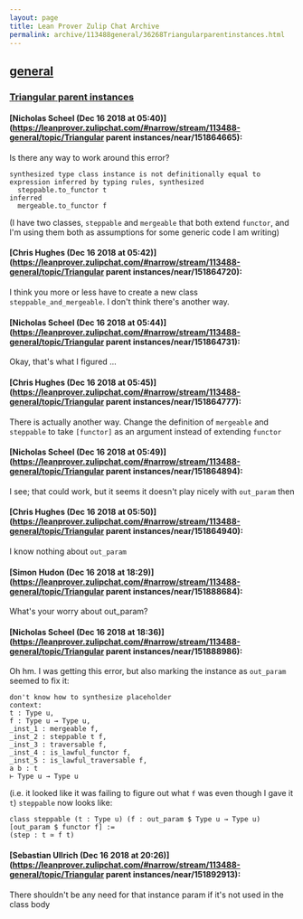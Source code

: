 ```yaml
---
layout: page
title: Lean Prover Zulip Chat Archive 
permalink: archive/113488general/36268Triangularparentinstances.html
---
```


## [general](index.html)
### [Triangular parent instances](36268Triangularparentinstances.html)

#### [Nicholas Scheel (Dec 16 2018 at 05:40)](https://leanprover.zulipchat.com/#narrow/stream/113488-general/topic/Triangular parent instances/near/151864665):
Is there any way to work around this error?
```
synthesized type class instance is not definitionally equal to expression inferred by typing rules, synthesized
  steppable.to_functor t
inferred
  mergeable.to_functor f
```
(I have two classes, `steppable` and `mergeable` that both extend `functor`, and I'm using them both as assumptions for some generic code I am writing)

#### [Chris Hughes (Dec 16 2018 at 05:42)](https://leanprover.zulipchat.com/#narrow/stream/113488-general/topic/Triangular parent instances/near/151864720):
I think you more or less have to create a new class `steppable_and_mergeable`. I don't think there's another way.

#### [Nicholas Scheel (Dec 16 2018 at 05:44)](https://leanprover.zulipchat.com/#narrow/stream/113488-general/topic/Triangular parent instances/near/151864731):
Okay, that's what I figured ...

#### [Chris Hughes (Dec 16 2018 at 05:45)](https://leanprover.zulipchat.com/#narrow/stream/113488-general/topic/Triangular parent instances/near/151864777):
There is actually another way. Change the definition of `mergeable` and `steppable` to take `[functor]` as an argument instead of extending `functor`

#### [Nicholas Scheel (Dec 16 2018 at 05:49)](https://leanprover.zulipchat.com/#narrow/stream/113488-general/topic/Triangular parent instances/near/151864894):
I see; that could work, but it seems it doesn't play nicely with `out_param` then

#### [Chris Hughes (Dec 16 2018 at 05:50)](https://leanprover.zulipchat.com/#narrow/stream/113488-general/topic/Triangular parent instances/near/151864940):
I know nothing about `out_param`

#### [Simon Hudon (Dec 16 2018 at 18:29)](https://leanprover.zulipchat.com/#narrow/stream/113488-general/topic/Triangular parent instances/near/151888684):
What's your worry about out_param?

#### [Nicholas Scheel (Dec 16 2018 at 18:36)](https://leanprover.zulipchat.com/#narrow/stream/113488-general/topic/Triangular parent instances/near/151888986):
Oh hm. I was getting this error, but also marking the instance as `out_param` seemed to fix it:
```
don't know how to synthesize placeholder
context:
t : Type u,
f : Type u → Type u,
_inst_1 : mergeable f,
_inst_2 : steppable t f,
_inst_3 : traversable f,
_inst_4 : is_lawful_functor f,
_inst_5 : is_lawful_traversable f,
a b : t
⊢ Type u → Type u
```
(i.e. it looked like it was failing to figure out what `f` was even though I gave it `t`)
`steppable` now looks like:
```
class steppable (t : Type u) (f : out_param $ Type u → Type u) [out_param $ functor f] :=
(step : t ≃ f t)
```

#### [Sebastian Ullrich (Dec 16 2018 at 20:26)](https://leanprover.zulipchat.com/#narrow/stream/113488-general/topic/Triangular parent instances/near/151892913):
There shouldn't be any need for that instance param if it's not used in the class body


